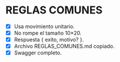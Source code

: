 # REGLAS COMUNES

- [x] Usa movimiento unitario.
- [x] No rompe el tamaño 10×20.
- [x] Respuesta { exito, motivo? }.
- [x] Archivo REGLAS_COMUNES.md copiado.
- [x] Swagger completo.
